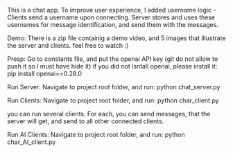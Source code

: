 This is a chat app.
To improve user experience, I added username logic - 
Clients send a username upon connecting.
Server stores and uses these usernames for message identification, and send them with the messages.

Demo:
There is a zip file containig a demo video, and 5 images that illustrate the server and clients. feel free to watch :)

Presp:
Go to constants file, and put the openai API key (git do not allow to push it so I must have hide it)
if you did not isntall openai, please install it:
pip install openai==0.28.0

Run Server:
Navigate to project root folder, and run:
python chat_server.py

Run Clients:
Navigate to project root folder, and run:
python char_client.py

you can run several clients. For each, you can send messages, that the server will get, and send to all other connected clients.

Run AI Clients:
Navigate to project root folder, and run:
python char_AI_client.py
